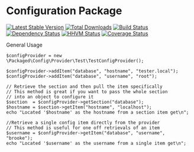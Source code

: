 Configuration Package
======

[![Latest Stable Version](https://poser.pugx.org/packaged/config/version.png)](https://packagist.org/packages/packaged/config)
[![Total Downloads](https://poser.pugx.org/packaged/config/d/total.png)](https://packagist.org/packages/packaged/config)
[![Build Status](https://travis-ci.org/packaged/config.png)](https://travis-ci.org/packaged/config)
[![Dependency Status](https://www.versioneye.com/php/packaged:config/badge.png)](https://www.versioneye.com/php/packaged:config)
[![HHVM Status](http://hhvm.h4cc.de/badge/packaged/config.png)](http://hhvm.h4cc.de/package/packaged/config)
[![Coverage Status](https://coveralls.io/repos/packaged/config/badge.png)](https://coveralls.io/r/packaged/config)

General Usage


    $configProvider = new \Packaged\Config\Provider\Test\TestConfigProvider();

    $configProvider->addItem("database", "hostname", "tester.local");
    $configProvider->addItem("database", "username", "root");

    // Retrieve the section and then pull the item specifically
    // This method is great if you want to pass the whole section
    // into an object to configure it
    $section  = $configProvider->getSection("database");
    $hostname = $section->getItem("hostname", "localhost");
    echo "Located '$hostname' as the hostname from a section item get\n";

    //Retrieve a single config item directly from the provider
    // This method is useful for one off retrievals of an item
    $username = $configProvider->getItem("database", "username", "brooke");
    echo "Located '$username' as the username from a single item get\n";
